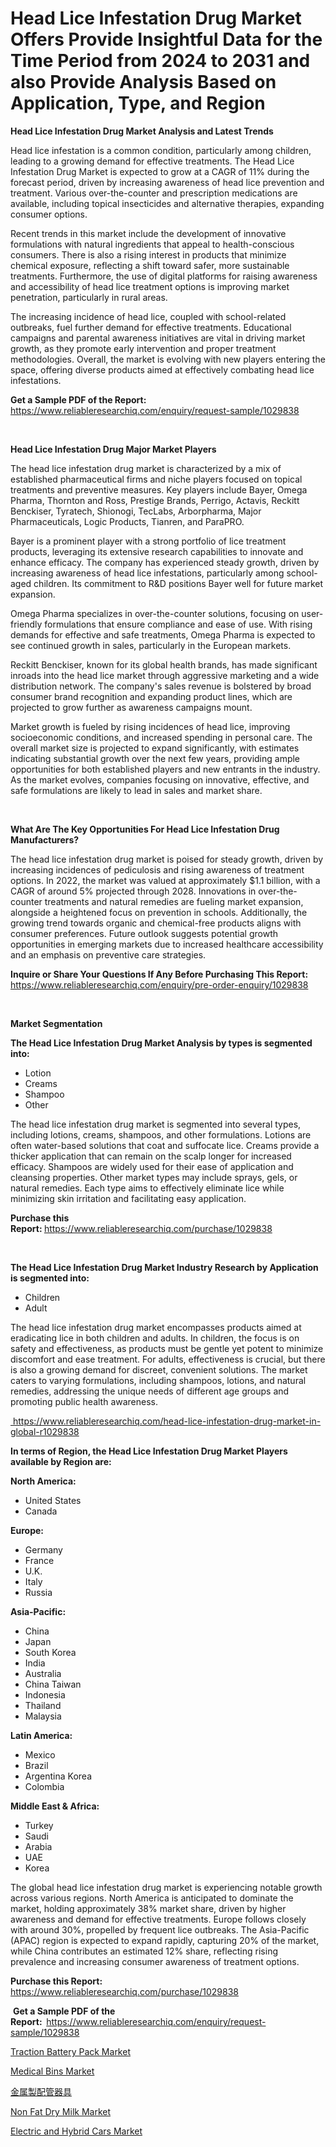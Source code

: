<p><h1>Head Lice Infestation Drug Market Offers Provide Insightful Data for the Time Period from 2024 to 2031 and also Provide Analysis Based on Application, Type, and Region</h1></p><p><strong>Head Lice Infestation Drug Market Analysis and Latest Trends</strong></p>
<p><p>Head lice infestation is a common condition, particularly among children, leading to a growing demand for effective treatments. The Head Lice Infestation Drug Market is expected to grow at a CAGR of 11% during the forecast period, driven by increasing awareness of head lice prevention and treatment. Various over-the-counter and prescription medications are available, including topical insecticides and alternative therapies, expanding consumer options.</p><p>Recent trends in this market include the development of innovative formulations with natural ingredients that appeal to health-conscious consumers. There is also a rising interest in products that minimize chemical exposure, reflecting a shift toward safer, more sustainable treatments. Furthermore, the use of digital platforms for raising awareness and accessibility of head lice treatment options is improving market penetration, particularly in rural areas.</p><p>The increasing incidence of head lice, coupled with school-related outbreaks, fuel further demand for effective treatments. Educational campaigns and parental awareness initiatives are vital in driving market growth, as they promote early intervention and proper treatment methodologies. Overall, the market is evolving with new players entering the space, offering diverse products aimed at effectively combating head lice infestations.</p></p>
<p><strong>Get a Sample PDF of the Report:&nbsp;</strong> <a href="https://www.reliableresearchiq.com/enquiry/request-sample/1029838">https://www.reliableresearchiq.com/enquiry/request-sample/1029838</a></p>
<p>&nbsp;</p>
<p><strong>Head Lice Infestation Drug Major Market Players</strong></p>
<p><p>The head lice infestation drug market is characterized by a mix of established pharmaceutical firms and niche players focused on topical treatments and preventive measures. Key players include Bayer, Omega Pharma, Thornton and Ross, Prestige Brands, Perrigo, Actavis, Reckitt Benckiser, Tyratech, Shionogi, TecLabs, Arborpharma, Major Pharmaceuticals, Logic Products, Tianren, and ParaPRO.</p><p>Bayer is a prominent player with a strong portfolio of lice treatment products, leveraging its extensive research capabilities to innovate and enhance efficacy. The company has experienced steady growth, driven by increasing awareness of head lice infestations, particularly among school-aged children. Its commitment to R&D positions Bayer well for future market expansion.</p><p>Omega Pharma specializes in over-the-counter solutions, focusing on user-friendly formulations that ensure compliance and ease of use. With rising demands for effective and safe treatments, Omega Pharma is expected to see continued growth in sales, particularly in the European markets.</p><p>Reckitt Benckiser, known for its global health brands, has made significant inroads into the head lice market through aggressive marketing and a wide distribution network. The company's sales revenue is bolstered by broad consumer brand recognition and expanding product lines, which are projected to grow further as awareness campaigns mount.</p><p>Market growth is fueled by rising incidences of head lice, improving socioeconomic conditions, and increased spending in personal care. The overall market size is projected to expand significantly, with estimates indicating substantial growth over the next few years, providing ample opportunities for both established players and new entrants in the industry. As the market evolves, companies focusing on innovative, effective, and safe formulations are likely to lead in sales and market share.</p></p>
<p>&nbsp;</p>
<p><strong>What Are The Key Opportunities For Head Lice Infestation Drug Manufacturers?</strong></p>
<p><p>The head lice infestation drug market is poised for steady growth, driven by increasing incidences of pediculosis and rising awareness of treatment options. In 2022, the market was valued at approximately $1.1 billion, with a CAGR of around 5% projected through 2028. Innovations in over-the-counter treatments and natural remedies are fueling market expansion, alongside a heightened focus on prevention in schools. Additionally, the growing trend towards organic and chemical-free products aligns with consumer preferences. Future outlook suggests potential growth opportunities in emerging markets due to increased healthcare accessibility and an emphasis on preventive care strategies.</p></p>
<p><strong>Inquire or Share Your Questions If Any Before Purchasing This Report:</strong> <a href="https://www.reliableresearchiq.com/enquiry/pre-order-enquiry/1029838">https://www.reliableresearchiq.com/enquiry/pre-order-enquiry/1029838</a></p>
<p>&nbsp;</p>
<p><strong>Market Segmentation</strong></p>
<p><strong>The Head Lice Infestation Drug Market Analysis by types is segmented into:</strong></p>
<p><ul><li>Lotion</li><li>Creams</li><li>Shampoo</li><li>Other</li></ul></p>
<p><p>The head lice infestation drug market is segmented into several types, including lotions, creams, shampoos, and other formulations. Lotions are often water-based solutions that coat and suffocate lice. Creams provide a thicker application that can remain on the scalp longer for increased efficacy. Shampoos are widely used for their ease of application and cleansing properties. Other market types may include sprays, gels, or natural remedies. Each type aims to effectively eliminate lice while minimizing skin irritation and facilitating easy application.</p></p>
<p><strong>Purchase this Report:&nbsp;</strong><a href="https://www.reliableresearchiq.com/purchase/1029838">https://www.reliableresearchiq.com/purchase/1029838</a></p>
<p>&nbsp;</p>
<p><strong>The Head Lice Infestation Drug Market Industry Research by Application is segmented into:</strong></p>
<p><ul><li>Children</li><li>Adult</li></ul></p>
<p><p>The head lice infestation drug market encompasses products aimed at eradicating lice in both children and adults. In children, the focus is on safety and effectiveness, as products must be gentle yet potent to minimize discomfort and ease treatment. For adults, effectiveness is crucial, but there is also a growing demand for discreet, convenient solutions. The market caters to varying formulations, including shampoos, lotions, and natural remedies, addressing the unique needs of different age groups and promoting public health awareness.</p></p>
<p><a href="https://www.reliableresearchiq.com/head-lice-infestation-drug-market-in-global-r1029838">&nbsp;https://www.reliableresearchiq.com/head-lice-infestation-drug-market-in-global-r1029838</a></p>
<p><strong>In terms of Region, the Head Lice Infestation Drug Market Players available by Region are:</strong></p>
<p>
    <p> <strong> North America: </strong>
        <ul>
            <li>United States</li>
            <li>Canada</li>
        </ul>
        </p> 
    <p> <strong> Europe: </strong>
        <ul>
            <li>Germany</li>
            <li>France</li>
            <li>U.K.</li>
            <li>Italy</li>
            <li>Russia</li>
        </ul>
        </p> 
    <p> <strong> Asia-Pacific: </strong>
        <ul>
            <li>China</li>
            <li>Japan</li>
            <li>South Korea</li>
            <li>India</li>
            <li>Australia</li>
            <li>China Taiwan</li>
            <li>Indonesia</li>
            <li>Thailand</li>
            <li>Malaysia</li>
        </ul>
        </p> 
    <p> <strong> Latin America: </strong>
        <ul>
            <li>Mexico</li>
            <li>Brazil</li>
            <li>Argentina Korea</li>
            <li>Colombia</li>
        </ul>
        </p> 
    <p> <strong> Middle East & Africa: </strong>
        <ul>
            <li>Turkey</li>
            <li>Saudi</li>
            <li>Arabia</li>
            <li>UAE</li>
            <li>Korea</li>
        </ul>
    </p>
    </p>
<p><p>The global head lice infestation drug market is experiencing notable growth across various regions. North America is anticipated to dominate the market, holding approximately 38% market share, driven by higher awareness and demand for effective treatments. Europe follows closely with around 30%, propelled by frequent lice outbreaks. The Asia-Pacific (APAC) region is expected to expand rapidly, capturing 20% of the market, while China contributes an estimated 12% share, reflecting rising prevalence and increasing consumer awareness of treatment options.</p></p>
<p><strong>Purchase this Report: </strong><a href="https://www.reliableresearchiq.com/purchase/1029838">https://www.reliableresearchiq.com/purchase/1029838</a></p>
<p>&nbsp;<strong>Get a Sample PDF of the Report:&nbsp;&nbsp;</strong><a href="https://www.reliableresearchiq.com/enquiry/request-sample/1029838">https://www.reliableresearchiq.com/enquiry/request-sample/1029838</a></p>
<p><strong></strong></p>
<p><p><a href="https://medium.com/@joanne.alsop6545/the-market-for-traction-battery-pack-market-is-examined-in-this-report-along-with-the-factors-a9727a173386">Traction Battery Pack Market</a></p><p><a href="https://www.linkedin.com/pulse/market-forecast-global-medical-bins-trends-impact-analysis-7zhce?trackingId=%2FhkxY45LRJ24wIqDwmESXg%3D%3D">Medical Bins Market</a></p><p><a href="https://medium.com/@natkinneij6j/metal-plumbing-fixture-market-%E3%81%AE%E3%82%B0%E3%83%AD%E3%83%BC%E3%83%90%E3%83%AB%E5%B8%82%E5%A0%B4%E6%A6%82%E8%A6%81%E3%81%AF-%E4%B8%96%E7%95%8C%E3%81%8A%E3%82%88%E3%81%B3%E4%B8%BB%E8%A6%81%E5%B8%82%E5%A0%B4%E3%81%AB%E3%81%8A%E3%81%91%E3%82%8B%E6%A5%AD%E7%95%8C%E3%81%AB%E5%BD%B1%E9%9F%BF%E3%82%92%E4%B8%8E%E3%81%88%E3%82%8B%E4%B8%BB%E8%A6%81%E3%81%AA%E3%83%88%E3%83%AC%E3%83%B3%E3%83%89%E3%81%AB%E3%81%A4%E3%81%84%E3%81%A6-%E7%8B%AC%E8%87%AA%E3%81%AE%E8%A6%96%E7%82%B9%E3%82%92%E6%8F%90%E4%BE%9B%E3%81%97%E3%81%BE%E3%81%99-2fd0a40cfa6e">金属製配管器具</a></p><p><a href="https://issuu.com/reportprime-2/docs/non-fat-dry-milk-market-size-2030.p_1b232bb2cb258c">Non Fat Dry Milk Market</a></p><p><a href="https://medium.com/@joanne.alsop6545/the-electric-and-hybrid-cars-market-research-report-provides-an-in-depth-and-up-to-date-analysis-71c6aca0b3dc">Electric and Hybrid Cars Market</a></p></p>